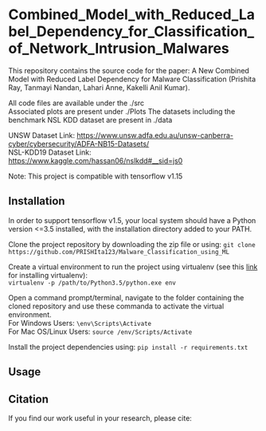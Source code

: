 # Combined_Model_with_Reduced_Label_Dependency_for_Classification_of_Network_Intrusion_Malwares

This repository contains the source code for the paper: A New Combined Model with Reduced Label Dependency for Malware Classification (Prishita Ray, Tanmayi Nandan, Lahari Anne, Kakelli Anil Kumar). 

All code files are available under the ./src  
Associated plots are present under ./Plots
The datasets including the benchmark NSL KDD dataset are present in ./data

UNSW Dataset Link: https://www.unsw.adfa.edu.au/unsw-canberra-cyber/cybersecurity/ADFA-NB15-Datasets/  
NSL-KDD19 Dataset Link: https://www.kaggle.com/hassan06/nslkdd#__sid=js0  

Note: This project is compatible with tensorflow v1.15  

## Installation  

In order to support tensorflow v1.5, your local system should have a Python version <=3.5 installed, with the installation directory added to your PATH.  

Clone the project repository by downloading the zip file or using: ```git clone https://github.com/PRISHIta123/Malware_Classification_using_ML```  

Create a virtual environment to run the project using virtualenv (see this [link](https://uoa-eresearch.github.io/eresearch-cookbook/recipe/2014/11/26/python-virtual-env/) for installing virtualenv):  
```virtualenv -p /path/to/Python3.5/python.exe env ```  

Open a command prompt/terminal, navigate to the folder containing the cloned repository and use these commanda to activate the virtual environment.  
For Windows Users: ```\env\Scripts\Activate```  
For Mac OS/Linux Users: ```source /env/Scripts/Activate ```  

Install the project dependencies using: ```pip install -r requirements.txt```  

## Usage  


## Citation  
If you find our work useful in your research, please cite: 





